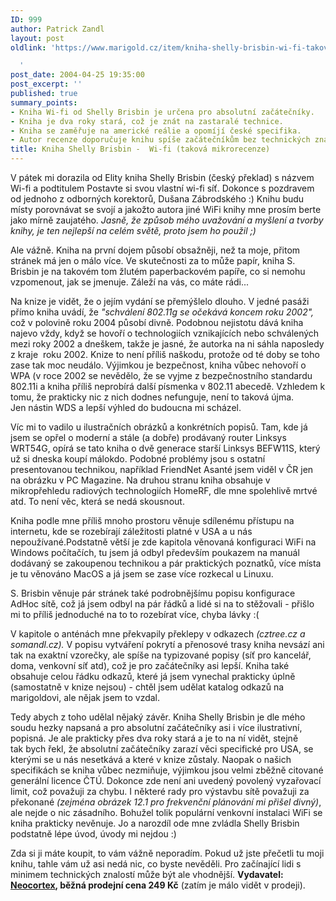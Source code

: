 ```yaml
---
ID: 999
author: Patrick Zandl
layout: post
oldlink: 'https://www.marigold.cz/item/kniha-shelly-brisbin-wi-fi-takova-mikrorecenze

  '
post_date: 2004-04-25 19:35:00
post_excerpt: ''
published: true
summary_points:
- Kniha Wi-fi od Shelly Brisbin je určena pro absolutní začátečníky.
- Kniha je dva roky stará, což je znát na zastaralé technice.
- Kniha se zaměřuje na americké reálie a opomíjí české specifika.
- Autor recenze doporučuje knihu spíše začátečníkům bez technických znalostí.
title: Kniha Shelly Brisbin -  Wi-fi (taková mikrorecenze)
---
```


<p>
V pátek mi dorazila od Elity kniha Shelly Brisbin (český překlad) s názvem Wi-fi a podtitulem Postavte si svou vlastní wi-fi síť. Dokonce s pozdravem od jednoho z odborných korektorů, Dušana Zábrodského :) Knihu budu místy porovnávat se svojí a jakožto autora jiné WiFi knihy mne prosím berte jako mírně zaujatého. <EM>Jasně, že způsob mého uvažování a myšlení a tvorby knihy, je ten nejlepší na celém světě, proto jsem ho použil ;)</EM></p>

<p>
Ale vážně. Kniha na první dojem působí obsažněji, než ta moje, přitom stránek má jen o málo více. Ve skutečnosti za to může papír, kniha S. Brisbin je na takovém tom žlutém paperbackovém papíře, co si nemohu vzpomenout, jak se jmenuje. Záleží na vás, co máte rádi...</p>

<p>
Na knize je vidět, že o jejím vydání se přemýšlelo dlouho. V jedné pasáži přímo kniha uvádí, že <EM>"schválení 802.11g se očekává koncem roku 2002",</EM> což v polovině roku 2004 působí divně. Podobnou nejistotu dává kniha najevo vždy, když se hovoří o technologiích vznikajících nebo schválených mezi roky 2002 a dneškem, takže je jasné, že autorka na ni sáhla naposledy z kraje&#160; roku 2002. Knize to není příliš naškodu, protože od té doby se toho zase tak moc neudálo. Výjimkou je bezpečnost, kniha vůbec nehovoří o WPA (v roce 2002 se nevědělo, že se vyjme z bezpečnostního standardu 802.11i a kniha příliš neprobírá další písmenka v 802.11 abecedě. Vzhledem k tomu, že prakticky nic z nich dodnes nefunguje, není to taková újma. Jen&#160;nástin WDS a lepší výhled do budoucna mi scházel.</p>

<p>
Víc mi to vadilo u ilustračních obrázků a konkrétních popisů. Tam, kde já jsem se opřel o moderní a stále (a dobře) prodávaný router Linksys WRT54G, opírá se tato kniha o dvě generace starší Linksys BEFW11S, který už si dneska koupí málokdo. Podobné problémy jsou s ostatní presentovanou technikou, například FriendNet Asanté jsem viděl v ČR jen na obrázku v PC Magazine. Na druhou stranu kniha obsahuje v mikropřehledu radiových technologiích HomeRF,&#160;dle mne spolehlivě mrtvé atd. To není věc, která se nedá skousnout. </p>

<p>
Kniha podle mne příliš mnoho prostoru věnuje sdílenému přístupu na internetu, kde se rozebírají záležitosti platné v USA a u nás nepoužívané.Podstatně větší je zde kapitola věnovaná konfiguraci WiFi na Windows počítačích, tu jsem já odbyl především poukazem na manuál dodávaný se zakoupenou technikou a pár praktických poznatků, více místa je tu věnováno MacOS a já jsem se zase více rozkecal u Linuxu. </p>

<p>
S. Brisbin věnuje pár stránek také podrobnějšímu popisu konfigurace AdHoc sítě, což já jsem odbyl na pár řádků a lidé si na to stěžovali - přišlo mi to příliš jednoduché na to to rozebírat více, chyba lávky :(</p>

<p>
V kapitole o anténách mne překvapily překlepy v odkazech <EM>(cztree.cz a somandl.cz). </EM>V popisu vytváření pokrytí a přenosové trasy kniha nevsází ani tak na exaktní vzorečky, ale spíše na typizované popisy (síť pro kancelář, doma, venkovní síť atd), což je pro začátečníky asi lepší. Kniha také obsahuje celou řádku odkazů, které já jsem vynechal prakticky úplně (samostatně v knize nejsou) - chtěl jsem udělat katalog odkazů na marigoldovi, ale nějak jsem to vzdal. </p>

<p>
Tedy abych z toho udělal nějaký závěr. Kniha Shelly Brisbin je dle mého soudu hezky napsaná a pro absolutní začátečníky asi i více ilustrativní, popisná. Je ale prakticky přes dva roky stará a je to na ní vidět,&#160;stejně tak&#160;bych řekl, že absolutní začátečníky zarazí věci specifické pro USA, se kterými se u nás nesetkává a které v knize zůstaly. Naopak o našich specifikách se kniha vůbec nezmiňuje, výjimkou jsou velmi zběžně citované generální licence ČTÚ. Dokonce zde není ani uvedený povolený vyzařovací limit, což považuji za chybu. I některé rady pro výstavbu sítě považuji za překonané <EM>(zejména obrázek 12.1 pro frekvenční plánování mi přišel divný)</EM>, ale nejde o nic zásadního. Bohužel tolik populární venkovní instalaci WiFi se kniha prakticky nevěnuje. Jo a narozdíl ode mne zvládla Shelly Brisbin podstatně lépe úvod, úvody mi nejdou :)</p>

<p>
Zda si ji máte koupit, to vám vážně neporadím. Pokud už jste přečetli tu moji knihu, tahle vám už asi nedá nic, co byste nevěděli. Pro začínající lidi s minimem technických znalostí může být ale vhodnější. <STRONG>Vydavatel: </STRONG><A href="http://www.neo.cz/wifi.html" target=_blank><STRONG>Neocortex</STRONG></A><STRONG>, běžná prodejní cena 249 Kč</STRONG> (zatím je málo vidět v prodeji).</p>